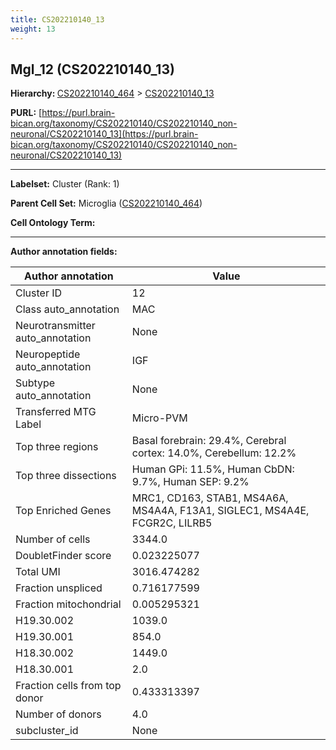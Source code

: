 ```yaml
---
title: CS202210140_13
weight: 13
---
```

## Mgl_12 (CS202210140_13)
<b>Hierarchy: </b>
[CS202210140_464](../CS202210140_464) >
[CS202210140_13](../CS202210140_13)

**PURL:** [https://purl.brain-bican.org/taxonomy/CS202210140/CS202210140_non-neuronal/CS202210140_13](https://purl.brain-bican.org/taxonomy/CS202210140/CS202210140_non-neuronal/CS202210140_13)

---


**Labelset:** Cluster (Rank: 1)

**Parent Cell Set:** Microglia ([CS202210140_464](../CS202210140_464))



**Cell Ontology Term:** 

[MARKER GENES.]: #


---

[TRANSFERRED ANNOTATIONS.]: #


[AUTHOR ANNOTATION FIELDS.]: #


**Author annotation fields:**

| Author annotation | Value |
|-------------------|-------|
|Cluster ID|12|
|Class auto_annotation|MAC|
|Neurotransmitter auto_annotation|None|
|Neuropeptide auto_annotation|IGF|
|Subtype auto_annotation|None|
|Transferred MTG Label|Micro-PVM|
|Top three regions|Basal forebrain: 29.4%, Cerebral cortex: 14.0%, Cerebellum: 12.2%|
|Top three dissections|Human GPi: 11.5%, Human CbDN: 9.7%, Human SEP: 9.2%|
|Top Enriched Genes|MRC1, CD163, STAB1, MS4A6A, MS4A4A, F13A1, SIGLEC1, MS4A4E, FCGR2C, LILRB5|
|Number of cells|3344.0|
|DoubletFinder score|0.023225077|
|Total UMI|3016.474282|
|Fraction unspliced|0.716177599|
|Fraction mitochondrial|0.005295321|
|H19.30.002|1039.0|
|H19.30.001|854.0|
|H18.30.002|1449.0|
|H18.30.001|2.0|
|Fraction cells from top donor|0.433313397|
|Number of donors|4.0|
|subcluster_id|None|
